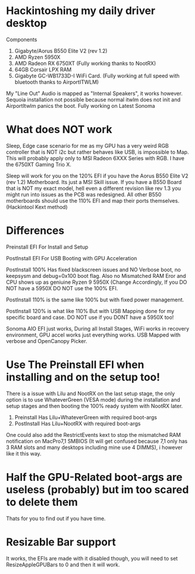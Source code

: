 # Hackintoshing my daily driver desktop

Components
1. Gigabyte/Aorus B550 Elite V2 (rev 1.2)
2. AMD Ryzen 5950X
3. AMD Radeon RX 6750XT (Fully working thanks to NootRX)
4. 64GB Corsair LPX RAM
5. Gigabyte GC-WB1733D-I WiFi Card. (Fully working at full speed with bluetooth thanks to AirportITWLM)

My "Line Out" Audio is mapped as "Internal Speakers", it works however.
Sequoia installation not possible because normal itwlm does not init and AirportItwlm panics the boot.
Fully working on Latest Sonoma

# What does NOT work
Sleep, Edge case scenario for me as my GPU has a very weird RGB controller that is NOT i2c but rather behaves like USB, is impossible to Map. This will probably apply only to MSI Radeon 6XXX Series with RGB. I have the 6750XT Gaming Trio X.

Sleep will work for you on the 120% EFI if you have the Aorus B550 Elite V2 (rev 1.2) Motherboard. Its just a MSI Skill issue. If you have a B550 Board that is NOT my exact model, hell even a different revision like rev 1.3 you might run into issues as the PCB was redesigned. All other B550 motherboards should use the 110% EFI and map their ports themselves. (Hackintool Kext method)


# Differences

Preinstall EFI For Install and Setup

PostInstall EFI For USB Booting with GPU Acceleration

PostInstall 100% Has fixed blackscreen issues and NO Verbose boot, no keepsysm and debug=0x100 boot flag. Also no Mismatched RAM Eror and CPU shows up as geniuine Ryzen 9 5950X (Change Accordingly, If you DO NOT have a 5950X DO NOT use the 100% EFI.

PostInstall 110% is the same like 100% but with fixed power management.

PostInstall 120% is what like 110% But with USB Mapping done for my specific board and case. DO NOT use if you DONT have a 5950X too!

Sonoma AIO EFI just works, During all Install Stages, WiFi works in recovery environment, GPU accel works just everything works. USB Mapped with verbose and OpenCanopy Picker.


# Use The Preinstall EFI when installing and on the setup too!
There is a issue with Lilu and NootRX on the last setup stage, the only option is to use WhateverGreen (VESA mode) during the installation and setup stages and then booting the 100% ready system with NootRX later.

1. Preinstall Has Lilu+WhateverGreen with required boot-args
2. PostInstall Has Lilu+NootRX with required boot-args

One could also add the RestrictEvents kext to stop the mismatched RAM notification on MacPro7,1 SMBIOS (It will get confused because 7,1 only has 3 RAM slots and many desktops including mine use 4 DIMMS), i however like it this way.

# Half the GPU-Related boot-args are useless (probably) but im too scared to delete them
Thats for you to find out if you have time.

# Resizable Bar support
It works, the EFIs are made with it disabled though, you will need to set ResizeAppleGPUBars to 0 and then it will work.
